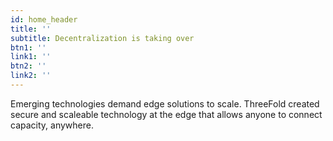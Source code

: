 ```yaml
---
id: home_header
title: ''
subtitle: Decentralization is taking over
btn1: ''
link1: ''
btn2: ''
link2: ''
---
```


Emerging technologies demand edge solutions to scale. ThreeFold created secure and scaleable technology at the edge that allows anyone to connect capacity, anywhere.
